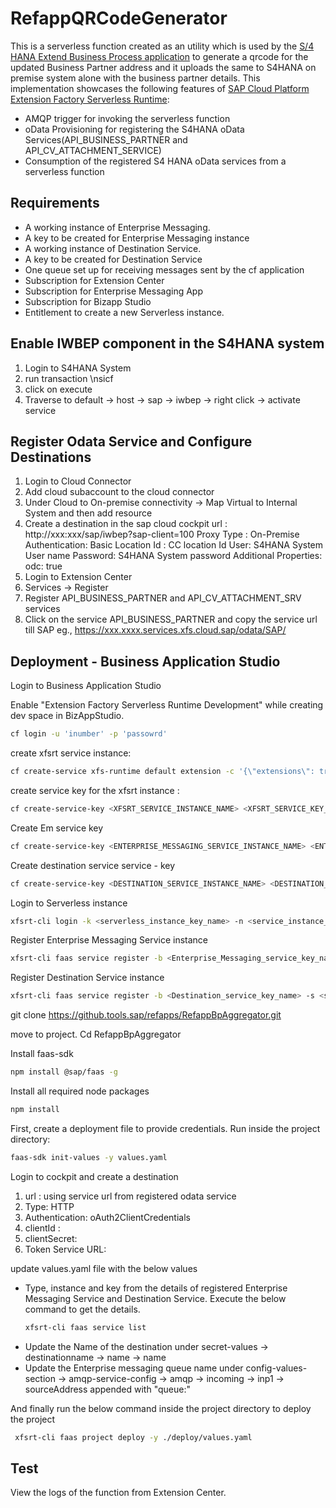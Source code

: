 # RefappQRCodeGenerator

This is a serverless function created as an utility which is used by the [S/4 HANA Extend Business Process application](https://github.tools.sap/refapps/cloud-cap-s4ems-bp) to generate a qrcode for the updated Business Partner address and it uploads the same to S4HANA on premise system alone with the business partner details.
This implementation showcases the following features of [SAP Cloud Platform Extension Factory Serverless Runtime](https://help.sap.com/viewer/bf7b2ff68518427c85b30ac3184ad215/Cloud/en-US/7b8cc2b0e8d141d6aa37c7dff4d70b82.html):
  - AMQP trigger for invoking the serverless function
  - oData Provisioning for registering the S4HANA oData Services(API_BUSINESS_PARTNER and API_CV_ATTACHMENT_SERVICE)
  - Consumption of the registered S4 HANA oData services from a serverless function

## Requirements

* A working instance of Enterprise Messaging.
* A key to be created for Enterprise Messaging instance
* A working instance of Destination Service.
* A key to be created for Destination Service
* One queue set up for receiving messages sent by the cf application
* Subscription for Extension Center
* Subscription for Enterprise Messaging App
* Subscription for Bizapp Studio
* Entitlement to create a new Serverless instance.

## Enable IWBEP component in the S4HANA system
1. Login to S4HANA System
2. run transaction \nsicf
3. click on execute
4. Traverse to default -> host -> sap -> iwbep -> right click -> activate service

## Register Odata Service and Configure Destinations
1. Login to Cloud Connector 
2. Add cloud subaccount to the cloud connector
3. Under Cloud to On-premise connectivity  -> Map Virtual to Internal System and then add resource
4. Create a destination in the sap cloud cockpit
 url : http://xxx:xxx/sap/iwbep?sap-client=100
 Proxy Type : On-Premise
 Authentication: Basic
 Location Id : CC location Id
 User: S4HANA System User name
 Password: S4HANA System password
 Additional Properties:
 odc: true
5. Login to Extension Center
6. Services -> Register 
7. Register API_BUSINESS_PARTNER  and API_CV_ATTACHMENT_SRV services 
8. Click on the service API_BUSINESS_PARTNER and copy the service url till SAP eg., https://xxx.xxxx.services.xfs.cloud.sap/odata/SAP/

## Deployment - Business Application Studio

Login to Business Application Studio

Enable "Extension Factory Serverless Runtime Development" while creating dev space in BizAppStudio.

```bash
cf login -u 'inumber' -p 'passowrd'
```
 
create xfsrt service instance: 
```bash
cf create-service xfs-runtime default extension -c '{\"extensions\": true, \"odp\": true}'
```

create service key for the xfsrt instance : 
```bash
cf create-service-key <XFSRT_SERVICE_INSTANCE_NAME> <XFSRT_SERVICE_KEY_NAME>
```

Create Em service key
```bash
cf create-service-key <ENTERPRISE_MESSAGING_SERVICE_INSTANCE_NAME> <ENTERPRISE_MESSAGING_SERVICE_KEY_NAME>
```

Create destination service service - key
```bash
cf create-service-key <DESTINATION_SERVICE_INSTANCE_NAME> <DESTINATION_SERVICE_KEY_NAME>
```

Login to Serverless instance
```bash
xfsrt-cli login -k <serverless_instance_key_name> -n <service_instance_name>
```

Register Enterprise Messaging Service instance
```bash
xfsrt-cli faas service register -b <Enterprise_Messaging_service_key_name> -s <service_name>
```

Register Destination Service instance
```bash
xfsrt-cli faas service register -b <Destination_service_key_name> -s <service_name>
```

git clone https://github.tools.sap/refapps/RefappBpAggregator.git

move to project. Cd RefappBpAggregator

Install faas-sdk
```bash
npm install @sap/faas -g
```

Install all required node packages
```bash
npm install
```

First, create a deployment file to provide credentials. Run inside the project directory:
```bash
faas-sdk init-values -y values.yaml
```

Login to cockpit and create a destination
 1. url : using service url from registered odata service
 2. Type: HTTP
 3. Authentication: oAuth2ClientCredentials
 4. clientId : <client Id of xfsrt service instance>
 5. clientSecret: <clientSecret of xfsrt service instance>
 6. Token Service URL: <Token URL from xfsrt service instance>

update values.yaml file with the below values
- Type, instance and key from the details of registered Enterprise Messaging Service and Destination Service. Execute the below command to get the details.
  ```bash
  xfsrt-cli faas service list
  ```
- Update the Name of the destination under secret-values -> destinationname -> name -> name 
- Update the Enterprise messaging queue name under config-values-section -> amqp-service-config -> amqp -> incoming -> inp1 -> sourceAddress appended with "queue:<your queue name>"

And finally run the below command inside the project directory to deploy the project
```bash
 xfsrt-cli faas project deploy -y ./deploy/values.yaml
```

## Test

View the logs of the function from Extension Center.

